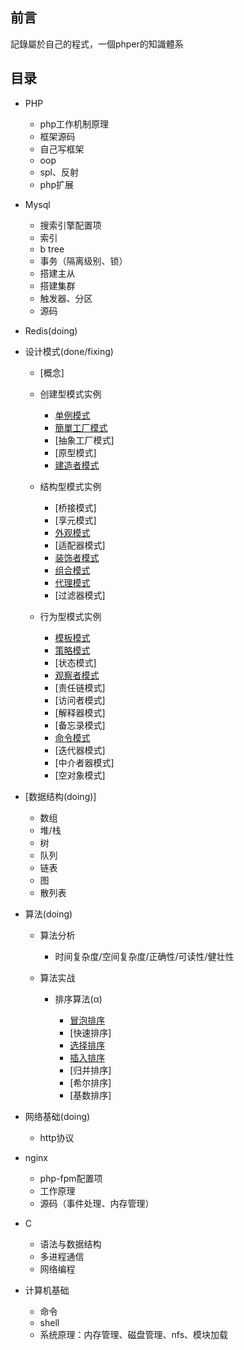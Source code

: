 
## 前言

記錄屬於自己的程式，一個phper的知識體系



## 目录

- PHP    
  - php工作机制原理
  - 框架源码
  - 自己写框架
  - oop
  - spl、反射
  - php扩展

- Mysql
  - 搜索引擎配置项
  - 索引
  - b tree
  - 事务（隔离级别、锁）
  - 搭建主从
  - 搭建集群
  - 触发器、分区
  - 源码

- Redis(doing)


- 设计模式(done/fixing)

  - [概念]

  - 创建型模式实例

    - [单例模式](https://github.com/lz2510/nt/tree/master/design_pattern/singleton)
    - [簡單工厂模式](https://github.com/lz2510/nt/tree/master/design_pattern/simple_factory)
    - [抽象工厂模式]
    - [原型模式]
    - [建造者模式](https://github.com/lz2510/nt/tree/master/design_pattern/builder)

  - 结构型模式实例

    - [桥接模式]
    - [享元模式]
    - [外观模式](https://github.com/lz2510/nt/tree/master/design_pattern/facade)
    - [适配器模式]
    - [装饰者模式](https://github.com/lz2510/nt/tree/master/design_pattern/decorator)
    - [组合模式](https://github.com/lz2510/nt/tree/master/design_pattern/composite)
    - [代理模式](https://github.com/lz2510/nt/tree/master/design_pattern/proxy)
    - [过滤器模式]

  - 行为型模式实例

    - [模板模式](https://github.com/lz2510/nt/tree/master/design_pattern/template_method)
    - [策略模式](https://github.com/lz2510/nt/tree/master/design_pattern/strategy)
    - [状态模式]
    - [观察者模式](https://github.com/lz2510/nt/tree/master/design_pattern/observer)
    - [责任链模式]
    - [访问者模式]
    - [解释器模式]
    - [备忘录模式]
    - [命令模式](https://github.com/lz2510/nt/tree/master/design_pattern/command)
    - [迭代器模式]
    - [中介者器模式]
    - [空对象模式]

- [数据结构(doing)]

  - 数组
  - 堆/栈
  - 树
  - 队列
  - 链表
  - 图
  - 散列表

- 算法(doing)

  - 算法分析

    - 时间复杂度/空间复杂度/正确性/可读性/健壮性

  - 算法实战

    - 排序算法(α)

      - [冒泡排序](https://github.com/lz2510/nt/blob/master/algorithm/sort.php)
      - [快速排序]
      - [选择排序](https://github.com/lz2510/nt/blob/master/algorithm/sort.php)
      - [插入排序](https://github.com/lz2510/nt/blob/master/algorithm/sort.php)
      - [归并排序]
      - [希尔排序]
      - [基数排序]

- 网络基础(doing)
  - http协议

- nginx
  - php-fpm配置项
  - 工作原理
  - 源码（事件处理、内存管理）

- C
  - 语法与数据结构
  - 多进程通信
  - 网络编程

- 计算机基础
  - 命令
  - shell
  - 系统原理：内存管理、磁盘管理、nfs、模块加载
  
